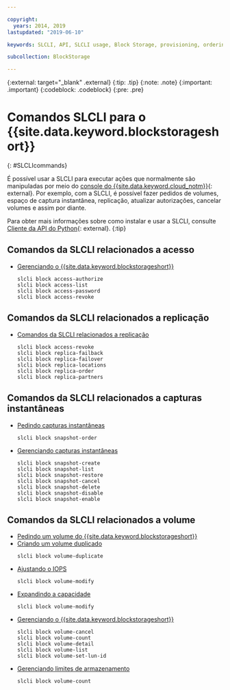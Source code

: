 ```yaml
---

copyright:
  years: 2014, 2019
lastupdated: "2019-06-10"

keywords: SLCLI, API, SLCLI usage, Block Storage, provisioning, ordering, managing

subcollection: BlockStorage

---
```

{:external: target="_blank" .external}
{:tip: .tip}
{:note: .note}
{:important: .important}
{:codeblock: .codeblock}
{:pre: .pre}

# Comandos SLCLI para o {{site.data.keyword.blockstorageshort}}
{: #SLCLIcommands}

É possível usar a SLCLI para executar ações que normalmente são manipuladas por meio do [console
do {{site.data.keyword.cloud_notm}}](https://{DomainName}/){: external}. Por exemplo, com a SLCLI, é possível fazer pedidos de volumes, espaço de captura instantânea, replicação, atualizar autorizações, cancelar volumes e assim por diante.

Para obter mais informações sobre como instalar e usar a SLCLI, consulte [Cliente da API do Python](https://softlayer-python.readthedocs.io/en/latest/cli/){: external}.
{:tip}

## Comandos da SLCLI relacionados a acesso
* [Gerenciando o {{site.data.keyword.blockstorageshort}}](/docs/infrastructure/BlockStorage?topic=BlockStorage-managingstorage)  
  ```
  slcli block access-authorize
  slcli block access-list
  slcli block access-password
  slcli block access-revoke
  ```

## Comandos da SLCLI relacionados a replicação

* [Comandos da SLCLI relacionados a replicação](/docs/infrastructure/BlockStorage?topic=BlockStorage-replication#clicommands)
  ```
  slcli block access-revoke
  slcli block replica-failback
  slcli block replica-failover
  slcli block replica-locations
  slcli block replica-order
  slcli block replica-partners
  ```

## Comandos da SLCLI relacionados a capturas instantâneas

* [Pedindo capturas instantâneas](/docs/infrastructure/BlockStorage?topic=BlockStorage-snapshots#ordering-snapshot-space-through-the-slcli)
  ```
  slcli block snapshot-order
  ```

* [Gerenciando capturas instantâneas](/docs/infrastructure/BlockStorage?topic=BlockStorage-managingSnapshots)
  ```
  slcli block snapshot-create
  slcli block snapshot-list
  slcli block snapshot-restore
  slcli block snapshot-cancel
  slcli block snapshot-delete
  slcli block snapshot-disable
  slcli block snapshot-enable
  ```

## Comandos da SLCLI relacionados a volume

* [Pedindo um volume do {{site.data.keyword.blockstorageshort}} ](/docs/infrastructure/BlockStorage?topic=BlockStorage-orderingthroughCLI)
* [Criando um volume duplicado](/docs/infrastructure/BlockStorage?topic=BlockStorage-duplicatevolume)
  ```
  slcli block volume-duplicate
  ```
* [Ajustando o IOPS](/docs/infrastructure/BlockStorage?topic=BlockStorage-adjustingIOPS#steps)
  ```
  slcli block volume-modify
  ```
* [Expandindo a capacidade](/docs/infrastructure/BlockStorage?topic=BlockStorage-expandingcapacity#steps)
  ```
  slcli block volume-modify
  ```
* [Gerenciando o {{site.data.keyword.blockstorageshort}}](/docs/infrastructure/BlockStorage?topic=BlockStorage-managingstorage)  
  ```
  slcli block volume-cancel
  slcli block volume-count
  slcli block volume-detail
  slcli block volume-list
  slcli block volume-set-lun-id
  ```
* [Gerenciando limites de armazenamento](/docs/infrastructure/BlockStorage?topic=BlockStorage-managingstoragelimits)  
  ```
  slcli block volume-count
  ```
